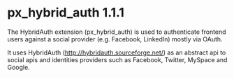 # px_hybrid_auth 1.1.1
The HybridAuth extension (px_hybrid_auth) is used to authenticate frontend users against a social provider (e.g. Facebook, LinkedIn) mostly via OAuth. 

It uses HybridAuth (http://hybridauth.sourceforge.net/) as an abstract api to social apis and identities providers such as Facebook, Twitter, MySpace and Google.

